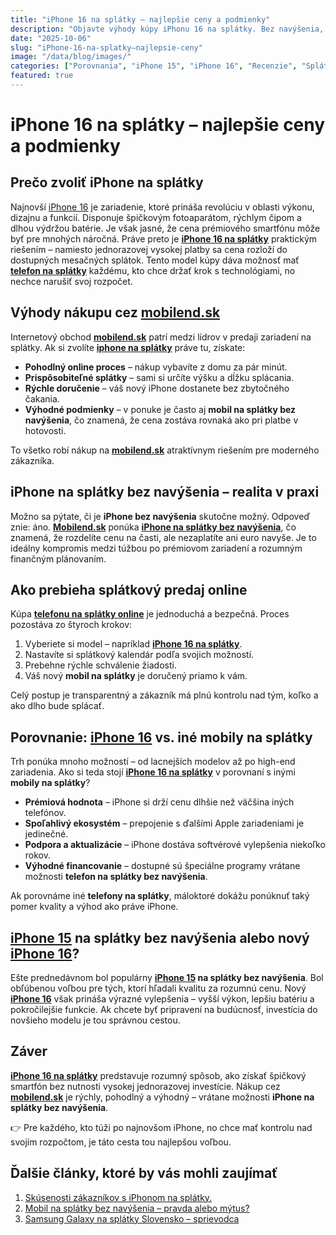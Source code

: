 ```yaml
---
title: "iPhone 16 na splátky – najlepšie ceny a podmienky"
description: "Objavte výhody kúpy iPhonu 16 na splátky. Bez navýšenia, rýchle vybavenie online a spoľahlivá záruka."
date: "2025-10-06"
slug: "iPhone-16-na-splatky–najlepsie-ceny"
image: "/data/blog/images/"
categories: ["Porovnania", "iPhone 15", "iPhone 16", "Recenzie", "Splátky"]
featured: true
---
```


# iPhone 16 na splátky – najlepšie ceny a podmienky

## Prečo zvoliť iPhone na splátky

Najnovší [iPhone 16](https://mobilend.sk/katalog/apple-iphone-16-512gb-Black) je zariadenie, ktoré prináša revolúciu v oblasti výkonu, dizajnu a funkcií. Disponuje špičkovým fotoaparátom, rýchlym čipom a dlhou výdržou batérie. Je však jasné, že cena prémiového smartfónu môže byť pre mnohých náročná. Práve preto je **[iPhone 16 na splátky](https://mobilend.sk/katalog/apple-iphone-16-512gb-Black)** praktickým riešením – namiesto jednorazovej vysokej platby sa cena rozloží do dostupných mesačných splátok. Tento model kúpy dáva možnosť mať **[telefon na splátky](https://mobilend.sk/katalog)** každému, kto chce držať krok s technológiami, no nechce narušiť svoj rozpočet.

## Výhody nákupu cez [mobilend.sk](https://mobilend.sk/)

Internetový obchod **[mobilend.sk](https://mobilend.sk/)** patrí medzi lídrov v predaji zariadení na splátky. Ak si zvolíte **[iphone na splátky](https://mobilend.sk/katalog)** práve tu, získate:

- **Pohodlný online proces** – nákup vybavíte z domu za pár minút.  
- **Prispôsobiteľné splátky** – sami si určíte výšku a dĺžku splácania.  
- **Rýchle doručenie** – váš nový iPhone dostanete bez zbytočného čakania.  
- **Výhodné podmienky** – v ponuke je často aj **mobil na splátky bez navýšenia**, čo znamená, že cena zostáva rovnaká ako pri platbe v hotovosti.  

To všetko robí nákup na **[mobilend.sk](https://mobilend.sk/katalog)** atraktívnym riešením pre moderného zákazníka.

## iPhone na splátky bez navýšenia – realita v praxi

Možno sa pýtate, či je **iPhone bez navýšenia** skutočne možný. Odpoveď znie: áno. **[Mobilend.sk](https://mobilend.sk/)** ponúka **[iPhone na splátky bez navýšenia](https://mobilend.sk/katalog)**, čo znamená, že rozdelíte cenu na časti, ale nezaplatíte ani euro navyše. Je to ideálny kompromis medzi túžbou po prémiovom zariadení a rozumným finančným plánovaním.

## Ako prebieha splátkový predaj online

Kúpa **[telefonu na splátky online](https://mobilend.sk/katalog)** je jednoduchá a bezpečná. Proces pozostáva zo štyroch krokov:

1. Vyberiete si model – napríklad **[iPhone 16 na splátky](https://mobilend.sk/katalog/apple-iphone-16-128gb-Blue)**.  
2. Nastavíte si splátkový kalendár podľa svojich možností.  
3. Prebehne rýchle schválenie žiadosti.  
4. Váš nový **mobil na splátky** je doručený priamo k vám.  

Celý postup je transparentný a zákazník má plnú kontrolu nad tým, koľko a ako dlho bude splácať.

## Porovnanie: [iPhone 16](https://mobilend.sk/katalog/apple-iphone-16-128gb-Blue) vs. iné mobily na splátky

Trh ponúka mnoho možností – od lacnejších modelov až po high-end zariadenia. Ako si teda stojí **[iPhone 16 na splátky](https://mobilend.sk/katalog/apple-iphone-16-128gb-Blue)** v porovnaní s inými **mobily na splátky**?

- **Prémiová hodnota** – iPhone si drží cenu dlhšie než väčšina iných telefónov.  
- **Spoľahlivý ekosystém** – prepojenie s ďalšími Apple zariadeniami je jedinečné.  
- **Podpora a aktualizácie** – iPhone dostáva softvérové vylepšenia niekoľko rokov.  
- **Výhodné financovanie** – dostupné sú špeciálne programy vrátane možnosti **telefon na splátky bez navýšenia**.  

Ak porovnáme iné **telefony na splátky**, máloktoré dokážu ponúknuť taký pomer kvality a výhod ako práve iPhone.

## [iPhone 15](https://mobilend.sk/katalog/apple-iphone-15-128gb-Green) na splátky bez navýšenia alebo nový [iPhone 16](https://mobilend.sk/katalog/apple-iphone-16-128gb-White)?

Ešte prednedávnom bol populárny **[iPhone 15](https://mobilend.sk/katalog/apple-iphone-15-128gb-Green) na splátky bez navýšenia**. Bol obľúbenou voľbou pre tých, ktorí hľadali kvalitu za rozumnú cenu. Nový **[iPhone 16](https://mobilend.sk/katalog/apple-iphone-16-128gb-White)** však prináša výrazné vylepšenia – vyšší výkon, lepšiu batériu a pokročilejšie funkcie. Ak chcete byť pripravení na budúcnosť, investícia do novšieho modelu je tou správnou cestou.

## Záver

**[iPhone 16 na splátky](https://mobilend.sk/katalog/apple-iphone-16-128gb-White)** predstavuje rozumný spôsob, ako získať špičkový smartfón bez nutnosti vysokej jednorazovej investície. Nákup cez **[mobilend.sk](https://mobilend.sk/)** je rýchly, pohodlný a výhodný – vrátane možnosti **iPhone na splátky bez navýšenia**.

👉 Pre každého, kto túži po najnovšom iPhone, no chce mať kontrolu nad svojím rozpočtom, je táto cesta tou najlepšou voľbou.

## Ďalšie články, ktoré by vás mohli zaujímať

1. [Skúsenosti zákazníkov s iPhonom na splátky.](https://mobilend.sk/blog/Skusenosti-zakaznikov-iPhone-na-splatky)
2. [Mobil na splátky bez navýšenia – pravda alebo mýtus?](https://mobilend.sk/blog/mobil-na-splatky-bez-navysenia-pravda-alebo-mytus)
3. [Samsung Galaxy na splátky Slovensko – sprievodca](https://mobilend.sk/blog/samsung-galaxy-na-splatky-slovensko-sprievodca)




